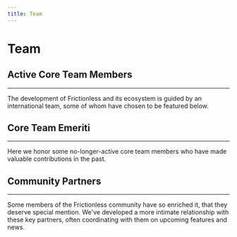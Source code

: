 ```yaml
---
title: Team
---
```


<h1 class="text-3xl text-semibold">Team</h1>

<h2 class="text-2xl pb-4">Active Core Team Members</h2>

<hr class="pt-4">

The development of Frictionless and its ecosystem is guided by an international team, some of whom have chosen to be featured below.

<TeamProfile
	v-for="profile in team"
	:key="profile.name"
	:profile="profile" />


<h2 class="text-2xl pb-4 pt-4">Core Team Emeriti</h2>
<hr class="pt-4">

Here we honor some no-longer-active core team members who have made valuable contributions in the past.

<TeamProfile
	v-for="profile in teamEmeriti"
	:key="profile.name"
	:profile="profile" />


<h2 class="text-2xl pb-4 pt-4">Community Partners</h2>
<hr class="pt-4">

Some members of the Frictionless community have so enriched it, that they deserve special mention. We've developed a more intimate relationship with these key partners, often coordinating with them on upcoming features and news.

<TeamProfile
	v-for="profile in partners"
	:key="profile.name"
	:profile="profile" />

<script>
// import data from './data.json'
var team = [{
	name: 'Rufus Pollock',
	title: 'Benevolent Dictator For Life',
	city: 'Paris, France',
	languages: ['en', 'fr'],
	github: 'rufuspollock',
	twitter: 'rufuspollock',
	work: {
		role: 'Creator',
		org: 'FrictionlessData'
	},
	reposOfficial: [
		'frictionlessdata/*', 'datopian/*'
	],
	links: [
		'https://rufuspollock.com/'
	]
}]

team = team.concat([
	{
		name: 'Monika Popova',
		title: 'Design Czar',
		city: 'Sofia, Bulgaria',
		languages: ['en', 'de'],
		github: 'monikappv',
		work: {
			role: 'Designer',
			org: 'FrictionlessData'
		},
		reposOfficial: [
			'frictionlessdata/*', 'datopian/*'
		]
	}	
])

var partners = [
	{
		name: 'John Chodacki,',
		title: 'Organizer of CSVConf US',
		city: 'Atlanta, GA, USA',
		languages: ['en'],
		work: {
			org: 'California Digital Library'
		}
	}
]

export default {
  data () {
		return {
			team: team,
			teamEmeriti: [],
			partners: partners,
		}
  }
}
</script>

